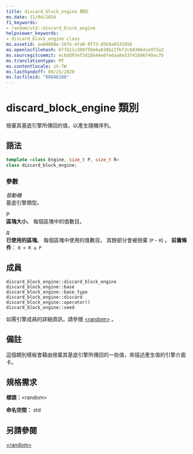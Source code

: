 ```yaml
---
title: discard_block_engine 類別
ms.date: 11/04/2016
f1_keywords:
- random/std::discard_block_engine
helpviewer_keywords:
- discard_block_engine class
ms.assetid: aa84808e-38fe-4fa0-9f73-d5b9a653345b
ms.openlocfilehash: 6f7b11c360f58e6a838b22fbf2c68366dce973a3
ms.sourcegitcommit: ec6dd97ef3d10b44e0fedaa8e53f41696f49ac7b
ms.translationtype: MT
ms.contentlocale: zh-TW
ms.lasthandoff: 08/25/2020
ms.locfileid: "88846286"
---
```

# <a name="discard_block_engine-class"></a>discard_block_engine 類別

捨棄其基底引擎所傳回的值，以產生隨機序列。

## <a name="syntax"></a>語法

```cpp
template <class Engine, size_t P, size_t R>
class discard_block_engine;
```

### <a name="parameters"></a>參數

*發動機*\
基底引擎類型。

*P*\
**區塊大小**。 每個區塊中的值數目。

*R*\
**已使用的區塊**。 每個區塊中使用的值數目。 其餘部分會被捨棄 (`P`  -  `R`) 。 **前置條件**： `0 < R ≤ P`

## <a name="members"></a>成員

`discard_block_engine::discard_block_engine`\
`discard_block_engine::base`\
`discard_block_engine::base_type`\
`discard_block_engine::discard`\
`discard_block_engine::operator()`\
`discard_block_engine::seed`

如需引擎成員的詳細資訊，請參閱 [\<random>](../standard-library/random.md) 。

## <a name="remarks"></a>備註

這個類別樣板會藉由捨棄其基底引擎所傳回的一些值，來描述產生值的引擎介面卡。

## <a name="requirements"></a>規格需求

**標頭：**\<random>

**命名空間：** std

## <a name="see-also"></a>另請參閱

[\<random>](../standard-library/random.md)

